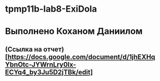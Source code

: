 # tpmp11b-lab8-ExiDola

# Выполнено Коханом Даниилом

## (Ссылка на отчет)[https://docs.google.com/document/d/1jhEXHqYbnOtc-JYWrnLry0lx-ECYq4_by3Ju5D2jTBk/edit]
